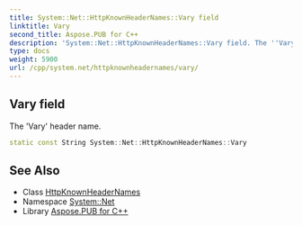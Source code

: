 ```yaml
---
title: System::Net::HttpKnownHeaderNames::Vary field
linktitle: Vary
second_title: Aspose.PUB for C++
description: 'System::Net::HttpKnownHeaderNames::Vary field. The ''Vary'' header name in C++.'
type: docs
weight: 5900
url: /cpp/system.net/httpknownheadernames/vary/
---
```

## Vary field


The 'Vary' header name.

```cpp
static const String System::Net::HttpKnownHeaderNames::Vary
```

## See Also

* Class [HttpKnownHeaderNames](../)
* Namespace [System::Net](../../)
* Library [Aspose.PUB for C++](../../../)
